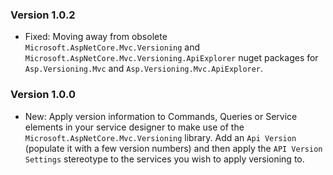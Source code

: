 ### Version 1.0.2

- Fixed: Moving away from obsolete `Microsoft.AspNetCore.Mvc.Versioning` and `Microsoft.AspNetCore.Mvc.Versioning.ApiExplorer` nuget packages for `Asp.Versioning.Mvc` and `Asp.Versioning.Mvc.ApiExplorer`.

### Version 1.0.0

- New: Apply version information to Commands, Queries or Service elements in your service designer to make use of the `Microsoft.AspNetCore.Mvc.Versioning` library. Add an `Api Version` (populate it with a few version numbers) and then apply the `API Version Settings` stereotype to the services you wish to apply versioning to.